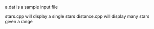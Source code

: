 a.dat is a sample input file

stars.cpp will display a single stars
distance.cpp will display many stars given a range